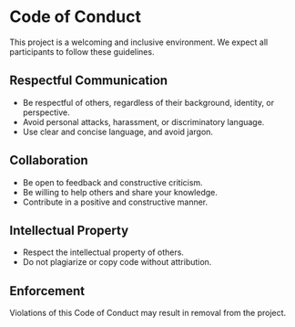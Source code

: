 # Code of Conduct

This project is a welcoming and inclusive environment. We expect all participants to follow these guidelines.

## Respectful Communication

- Be respectful of others, regardless of their background, identity, or perspective.
- Avoid personal attacks, harassment, or discriminatory language.
- Use clear and concise language, and avoid jargon.

## Collaboration

- Be open to feedback and constructive criticism.
- Be willing to help others and share your knowledge.
- Contribute in a positive and constructive manner.

## Intellectual Property

- Respect the intellectual property of others.
- Do not plagiarize or copy code without attribution.

## Enforcement

Violations of this Code of Conduct may result in removal from the project.